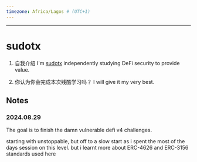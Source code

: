 ```yaml
---
timezone: Africa/Lagos # (UTC+1)
---
```


---

# sudotx

1. 自我介绍
   I'm [sudotx](https://x.com/sudotx) independently studying DeFi security to provide value.

2. 你认为你会完成本次残酷学习吗？
   I will give it my very best.

## Notes
 
<!-- Content_START -->

### 2024.08.29

The goal is to finish the damn vulnerable defi v4 challenges.

starting with unstoppable, but off to a slow start as i spent the most of the days session on this level. but i learnt more about ERC-4626 and ERC-3156 standards used here

<!-- Content_END -->

